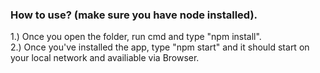 ### How to use? (make sure you have node installed).

1.) Once you open the folder, run cmd and type "npm install".
<br>
2.) Once you've installed the app, type "npm start" and it should start on your local network and availiable via Browser. 
